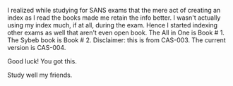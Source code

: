 I realized while studying for SANS exams that the mere act of creating an index as I read the books made me retain the info better. I wasn't actually using my index much, if at all, during the exam. Hence I started indexing other exams as well that aren't even open book.
The All in One is Book # 1.
The Sybeb book is Book # 2.
Disclaimer: this is from CAS-003. The current version is CAS-004.

Good luck! You got this.

Study well my friends. 
